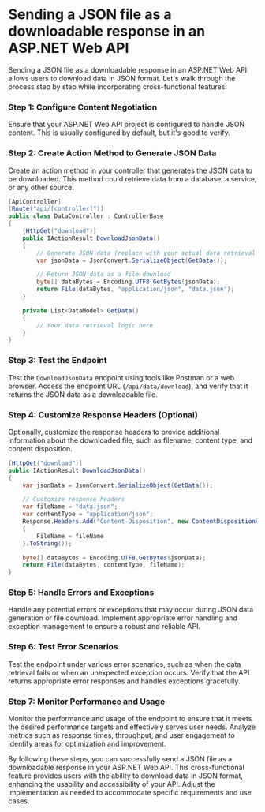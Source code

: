 # Sending a JSON file as a downloadable response in an ASP.NET Web API

Sending a JSON file as a downloadable response in an ASP.NET Web API allows users to download data in JSON format. Let's walk through the process step by step while incorporating cross-functional features:

### Step 1: Configure Content Negotiation

Ensure that your ASP.NET Web API project is configured to handle JSON content. This is usually configured by default, but it's good to verify.

### Step 2: Create Action Method to Generate JSON Data

Create an action method in your controller that generates the JSON data to be downloaded. This method could retrieve data from a database, a service, or any other source.

```csharp
[ApiController]
[Route("api/[controller]")]
public class DataController : ControllerBase
{
    [HttpGet("download")]
    public IActionResult DownloadJsonData()
    {
        // Generate JSON data (replace with your actual data retrieval logic)
        var jsonData = JsonConvert.SerializeObject(GetData());

        // Return JSON data as a file download
        byte[] dataBytes = Encoding.UTF8.GetBytes(jsonData);
        return File(dataBytes, "application/json", "data.json");
    }

    private List<DataModel> GetData()
    {
        // Your data retrieval logic here
    }
}
```

### Step 3: Test the Endpoint

Test the `DownloadJsonData` endpoint using tools like Postman or a web browser. Access the endpoint URL (`/api/data/download`), and verify that it returns the JSON data as a downloadable file.

### Step 4: Customize Response Headers (Optional)

Optionally, customize the response headers to provide additional information about the downloaded file, such as filename, content type, and content disposition.

```csharp
[HttpGet("download")]
public IActionResult DownloadJsonData()
{
    var jsonData = JsonConvert.SerializeObject(GetData());

    // Customize response headers
    var fileName = "data.json";
    var contentType = "application/json";
    Response.Headers.Add("Content-Disposition", new ContentDispositionHeaderValue("attachment")
    {
        FileName = fileName
    }.ToString());

    byte[] dataBytes = Encoding.UTF8.GetBytes(jsonData);
    return File(dataBytes, contentType, fileName);
}
```

### Step 5: Handle Errors and Exceptions

Handle any potential errors or exceptions that may occur during JSON data generation or file download. Implement appropriate error handling and exception management to ensure a robust and reliable API.

### Step 6: Test Error Scenarios

Test the endpoint under various error scenarios, such as when the data retrieval fails or when an unexpected exception occurs. Verify that the API returns appropriate error responses and handles exceptions gracefully.

### Step 7: Monitor Performance and Usage

Monitor the performance and usage of the endpoint to ensure that it meets the desired performance targets and effectively serves user needs. Analyze metrics such as response times, throughput, and user engagement to identify areas for optimization and improvement.

By following these steps, you can successfully send a JSON file as a downloadable response in your ASP.NET Web API. This cross-functional feature provides users with the ability to download data in JSON format, enhancing the usability and accessibility of your API. Adjust the implementation as needed to accommodate specific requirements and use cases.